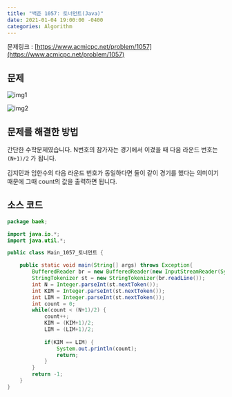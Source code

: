 ```yaml
---
title: "백준 1057: 토너먼트(Java)"
date: 2021-01-04 19:00:00 -0400
categories: Algorithm
---
```


문제링크 : [https://www.acmicpc.net/problem/1057](https://www.acmicpc.net/problem/1057)



## 문제

![img1](../../assets/images/Algorithm/BOJ-1057/img1.PNG)

![img2](../../assets/images/Algorithm/BOJ-1057/img2.PNG)



## 문제를 해결한 방법

간단한 수학문제였습니다. N번호의 참가자는 경기에서 이겼을 때 다음 라운드 번호는 `(N+1)/2` 가 됩니다.

김지민과 임한수의 다음 라운드 번호가 동일하다면 둘이 같이 경기를 했다는 의미이기 때문에 그때 count의 값을 출력하면 됩니다.



## 소스 코드

```java
package baek;

import java.io.*;
import java.util.*;

public class Main_1057_토너먼트 {

	public static void main(String[] args) throws Exception{
		BufferedReader br = new BufferedReader(new InputStreamReader(System.in));
		StringTokenizer st = new StringTokenizer(br.readLine());
		int N = Integer.parseInt(st.nextToken());
		int KIM = Integer.parseInt(st.nextToken());
		int LIM = Integer.parseInt(st.nextToken());
		int count = 0;
		while(count < (N+1)/2) {
			count++;
			KIM = (KIM+1)/2;
			LIM = (LIM+1)/2;
			
			if(KIM == LIM) {
				System.out.println(count);
				return;
			}
		}
        return -1;
	}
}

```
